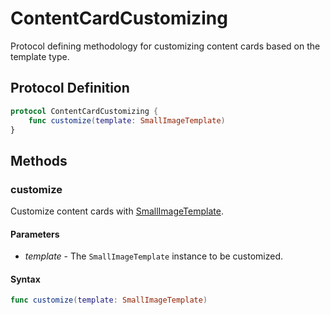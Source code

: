 # ContentCardCustomizing

Protocol defining methodology for customizing content cards based on the template type.

## Protocol Definition

```swift
protocol ContentCardCustomizing {
    func customize(template: SmallImageTemplate)
}
```

## Methods

### customize 

Customize content cards with [SmallImageTemplate](../public-classes/Template/smallimage-template.md).

#### Parameters

- _template_ - The `SmallImageTemplate` instance to be customized.

#### Syntax

``` swift
func customize(template: SmallImageTemplate)
```